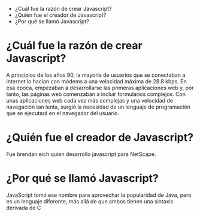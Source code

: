 - ¿Cuál fue la razón de crear Javascript?
- ¿Quién fue el creador de Javascript?
- ¿Por qué se llamó Javascript?


# ¿Cuál fue la razón de crear Javascript?
A  principios de los años 90, la mayoría de usuarios que se conectaban a Internet lo hacían con módems a una velocidad máxima de 28.8 kbps. En esa época, empezaban a desarrollarse las primeras aplicaciones web y, por tanto, las páginas web comenzaban a incluir formularios complejos.
Con unas aplicaciones web cada vez más complejas y una velocidad de navegación tan lenta, surgió la necesidad de un lenguaje de programación que se ejecutará en el navegador del usuario. 

# ¿Quién fue el creador de Javascript?
Fue brendan eich quien desarrollo javascript para NetScape.

# ¿Por qué se llamó Javascript?
JavaScript tomó ese nombre para aprovechar la popularidad de Java, pero es un lenguaje diferente, más allá de que ambos tienen una sintaxis derivada de C
